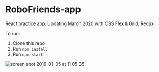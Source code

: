# RoboFriends-app

React practice app: Updating March 2020 with CSS Flex & Grid, Redux

To run:
1. Clone this repo
2. Run ```npm install```
3. Run ```npm start```

![screen shot 2019-01-05 at 11 05 35](https://user-images.githubusercontent.com/38971399/50723770-e48e7600-10d9-11e9-84c0-c4472ccd5676.png)
